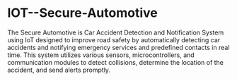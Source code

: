 # IOT--Secure-Automotive
The Secure Automotive is Car Accident Detection and Notification System using IoT designed to improve road safety by automatically detecting car accidents and notifying emergency services and predefined contacts in real time. 
This system utilizes various sensors, microcontrollers, and communication modules to detect collisions, determine the location of the accident, and send alerts promptly.
